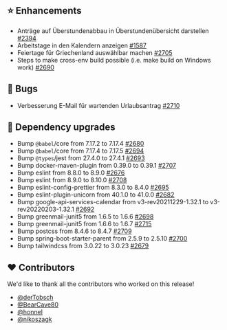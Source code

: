 ## ⭐ Enhancements

- Anträge auf Überstundenabbau in Überstundenübersicht darstellen [#2394](https://github.com/urlaubsverwaltung/urlaubsverwaltung/issues/2394)
- Arbeitstage in den Kalendern anzeigen [#1587](https://github.com/urlaubsverwaltung/urlaubsverwaltung/issues/1587)
- Feiertage für Griechenland auswählbar machen  [#2705](https://github.com/urlaubsverwaltung/urlaubsverwaltung/issues/2705)
- Steps to make cross-env build possible (i.e. make build on Windows work) [#2690](https://github.com/urlaubsverwaltung/urlaubsverwaltung/pull/2690)

## 🐞 Bugs

- Verbesserung E-Mail für wartenden Urlaubsantrag [#2710](https://github.com/urlaubsverwaltung/urlaubsverwaltung/issues/2710)

## 🔨 Dependency upgrades

- Bump `@babel`/core from 7.17.2 to 7.17.4 [#2680](https://github.com/urlaubsverwaltung/urlaubsverwaltung/pull/2680)
- Bump `@babel`/core from 7.17.4 to 7.17.5 [#2694](https://github.com/urlaubsverwaltung/urlaubsverwaltung/pull/2694)
- Bump `@types`/jest from 27.4.0 to 27.4.1 [#2693](https://github.com/urlaubsverwaltung/urlaubsverwaltung/pull/2693)
- Bump docker-maven-plugin from 0.39.0 to 0.39.1 [#2707](https://github.com/urlaubsverwaltung/urlaubsverwaltung/pull/2707)
- Bump eslint from 8.8.0 to 8.9.0 [#2676](https://github.com/urlaubsverwaltung/urlaubsverwaltung/pull/2676)
- Bump eslint from 8.9.0 to 8.10.0 [#2708](https://github.com/urlaubsverwaltung/urlaubsverwaltung/pull/2708)
- Bump eslint-config-prettier from 8.3.0 to 8.4.0 [#2695](https://github.com/urlaubsverwaltung/urlaubsverwaltung/pull/2695)
- Bump eslint-plugin-unicorn from 40.1.0 to 41.0.0 [#2682](https://github.com/urlaubsverwaltung/urlaubsverwaltung/pull/2682)
- Bump google-api-services-calendar from v3-rev20211229-1.32.1 to v3-rev20220203-1.32.1 [#2692](https://github.com/urlaubsverwaltung/urlaubsverwaltung/pull/2692)
- Bump greenmail-junit5 from 1.6.5 to 1.6.6 [#2698](https://github.com/urlaubsverwaltung/urlaubsverwaltung/pull/2698)
- Bump greenmail-junit5 from 1.6.6 to 1.6.7 [#2715](https://github.com/urlaubsverwaltung/urlaubsverwaltung/pull/2715)
- Bump postcss from 8.4.6 to 8.4.7 [#2709](https://github.com/urlaubsverwaltung/urlaubsverwaltung/pull/2709)
- Bump spring-boot-starter-parent from 2.5.9 to 2.5.10 [#2700](https://github.com/urlaubsverwaltung/urlaubsverwaltung/pull/2700)
- Bump tailwindcss from 3.0.22 to 3.0.23 [#2679](https://github.com/urlaubsverwaltung/urlaubsverwaltung/pull/2679)

## ❤️ Contributors

We'd like to thank all the contributors who worked on this release!

- [@derTobsch](https://github.com/derTobsch)
- [@BearCave80](https://github.com/BearCave80)
- [@honnel](https://github.com/honnel)
- [@nikoszagk](https://github.com/nikoszagk)

